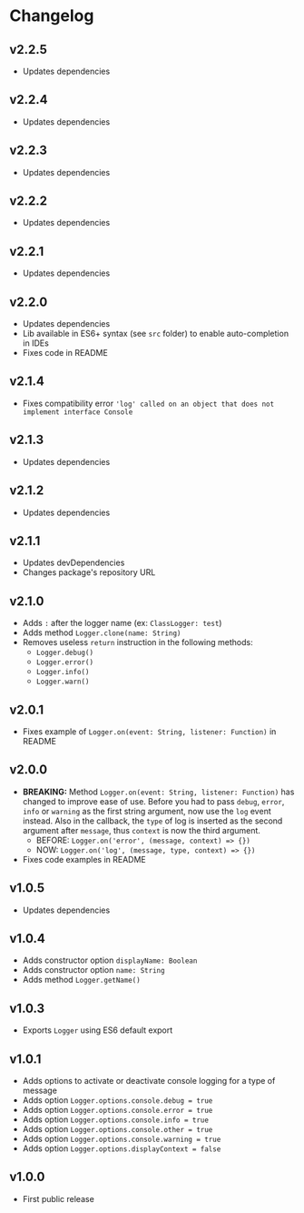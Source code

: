 # Changelog

## v2.2.5
- Updates dependencies

## v2.2.4
- Updates dependencies

## v2.2.3
- Updates dependencies

## v2.2.2
- Updates dependencies

## v2.2.1
- Updates dependencies

## v2.2.0
- Updates dependencies
- Lib available in ES6+ syntax (see `src` folder) to enable auto-completion in IDEs
- Fixes code in README

## v2.1.4
- Fixes compatibility error `'log' called on an object that does not implement interface Console`

## v2.1.3
- Updates dependencies

## v2.1.2
- Updates dependencies

## v2.1.1
- Updates devDependencies
- Changes package's repository URL

## v2.1.0
- Adds `:` after the logger name (ex: `ClassLogger: test`)
- Adds method `Logger.clone(name: String)`
- Removes useless `return` instruction in the following methods:
  - `Logger.debug()`
  - `Logger.error()`
  - `Logger.info()`
  - `Logger.warn()`

## v2.0.1
- Fixes example of `Logger.on(event: String, listener: Function)` in README

## v2.0.0
- **BREAKING:** Method `Logger.on(event: String, listener: Function)` has changed to improve ease of use. Before you had to pass 
`debug`, `error`, `info` or `warning` as the first string argument, now use the `log` 
 event instead. Also in the callback, the `type` of log is inserted as the second argument after `message`, thus `context` is now the third argument.
  - BEFORE: `Logger.on('error', (message, context) => {})`
  - NOW: `Logger.on('log', (message, type, context) => {})`
- Fixes code examples in README

## v1.0.5
- Updates dependencies

## v1.0.4
- Adds constructor option `displayName: Boolean`
- Adds constructor option `name: String`
- Adds method `Logger.getName()`

## v1.0.3
- Exports `Logger` using ES6 default export

## v1.0.1
- Adds options to activate or deactivate console logging for a type of message
- Adds option `Logger.options.console.debug = true`
- Adds option `Logger.options.console.error = true`
- Adds option `Logger.options.console.info = true`
- Adds option `Logger.options.console.other = true`
- Adds option `Logger.options.console.warning = true`
- Adds option `Logger.options.displayContext = false`

## v1.0.0
- First public release

